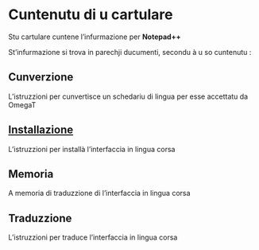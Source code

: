 # Cuntenutu di u cartulare
Stu cartulare cuntene l’infurmazione per __Notepad++__

St’infurmazione si trova in parechji ducumenti, secondu à u so cuntenutu :
## __Cunverzione__
L’istruzzioni per cunvertisce un schedariu di lingua per esse accettatu da OmegaT
## [__Installazione__](https://github.com/Patriccollu/Lingua_Corsa-Infurmatica/blob/master/Prughjetti/Notepad%2B%2B/Installazione.md)  
L’istruzzioni per installà l’interfaccia in lingua corsa
## __Memoria__
A memoria di traduzzione di l’interfaccia in lingua corsa
## __Traduzzione__
L’istruzzioni per traduce l’interfaccia in lingua corsa
